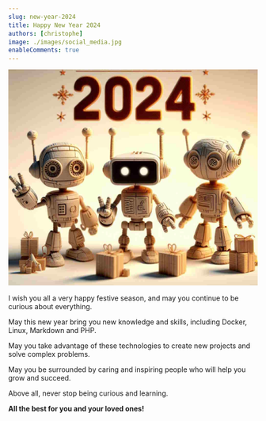 ```yaml
---
slug: new-year-2024
title: Happy New Year 2024
authors: [christophe]
image: ./images/social_media.jpg
enableComments: true
---
```

![Happy New Year 2024](./images/social_media.jpg)

I wish you all a very happy festive season, and may you continue to be curious about everything.

May this new year bring you new knowledge and skills, including Docker, Linux, Markdown and PHP.

May you take advantage of these technologies to create new projects and solve complex problems.

May you be surrounded by caring and inspiring people who will help you grow and succeed.

Above all, never stop being curious and learning.

**All the best for you and your loved ones!**
